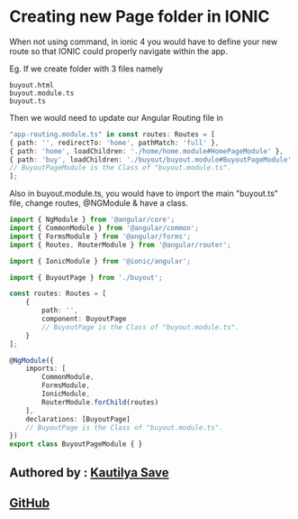 # Creating new Page folder in IONIC

When not using command, in ionic 4 you would have to define your new route so that IONIC could properly navigate within the app.

Eg. If we create folder with 3 files namely

```text
buyout.html
buyout.module.ts
buyout.ts
```

Then we would need to update our Angular Routing file in

```typescript
"app-routing.module.ts" in const routes: Routes = [
{ path: '', redirectTo: 'home', pathMatch: 'full' },
{ path: 'home', loadChildren: './home/home.module#HomePageModule' },
{ path: 'buy', loadChildren: './buyout/buyout.module#BuyoutPageModule' },
// BuyoutPageModule is the Class of "buyout.module.ts".
];
```

Also in buyout.module.ts, you would have to import the main "buyout.ts" file, change routes, @NGModule & have a class.

```typescript
import { NgModule } from '@angular/core';
import { CommonModule } from '@angular/common';
import { FormsModule } from '@angular/forms';
import { Routes, RouterModule } from '@angular/router';

import { IonicModule } from '@ionic/angular';

import { BuyoutPage } from './buyout';

const routes: Routes = [
    {
        path: '',
        component: BuyoutPage
        // BuyoutPage is the Class of "buyout.module.ts".
    }
];

@NgModule({
    imports: [
        CommonModule,
        FormsModule,
        IonicModule,
        RouterModule.forChild(routes)
    ],
    declarations: [BuyoutPage]
    // BuyoutPage is the Class of "buyout.module.ts".
})
export class BuyoutPageModule { }
```

## Authored by : [Kautilya Save](https://kautilya.design)

## [GitHub](https://github.com/SensehacK)

